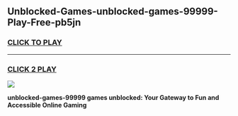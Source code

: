 
## Unblocked-Games-unblocked-games-99999-Play-Free-pb5jn
<h3>
<a href="https://premium76.site?title=unblocked-games-99999&ref=23A">CLICK TO PLAY</a></h3>
<hr>

<h3>
<a href="https://premium76.site?title=unblocked-games-99999&ref=23A">CLICK 2 PLAY</a>
  
</h3>

<a href="https://premium76.site?title=unblocked-games-99999&ref=23A"><img src="https://clearcache.store/games.png"></a>


**unblocked-games-99999 games unblocked: Your Gateway to Fun and Accessible Online Gaming**
